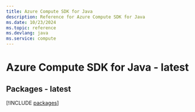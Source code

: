 ```yaml
---
title: Azure Compute SDK for Java
description: Reference for Azure Compute SDK for Java
ms.date: 10/23/2024
ms.topic: reference
ms.devlang: java
ms.service: compute
---
```

# Azure Compute SDK for Java - latest
## Packages - latest
[!INCLUDE [packages](compute-index.md)]